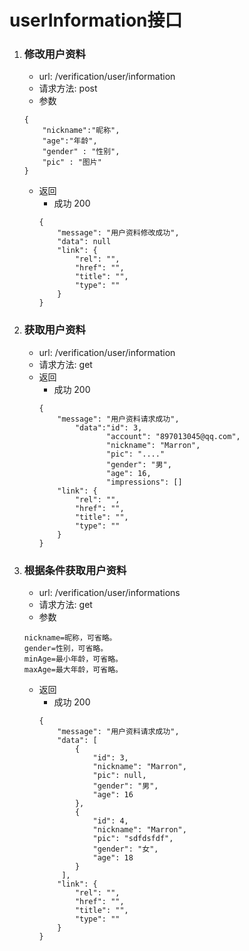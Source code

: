 # userInformation接口
1. ### 修改用户资料
    * url: /verification/user/information
    * 请求方法: post
    * 参数
    ```
    {
        "nickname":"昵称",
        "age":"年龄",
        "gender" : "性别",
        "pic" : "图片"
    }
    ```
    * 返回
        * 成功 200
        ```
        {
            "message": "用户资料修改成功",
            "data": null
            "link": {
                "rel": "", 
                "href": "",            
                "title": "",                       
                "type": ""                  
            }
        }
        ```
2. ### 获取用户资料
    * url: /verification/user/information
    * 请求方法: get
    * 返回
        * 成功 200
        ```
        {
            "message": "用户资料请求成功",
                "data":"id": 3,
                       "account": "897013045@qq.com",
                       "nickname": "Marron",
                       "pic": "...."
                       "gender": "男",
                       "age": 16,
                       "impressions": []
            "link": {
                "rel": "", 
                "href": "",            
                "title": "",                       
                "type": ""                  
            }
        }
        ```
3. ### 根据条件获取用户资料
    * url: /verification/user/informations
    * 请求方法: get
    * 参数
    ```
    nickname=昵称，可省略。
    gender=性别，可省略。
    minAge=最小年龄，可省略。
    maxAge=最大年龄，可省略。
    ```
    * 返回
        * 成功 200
        ```
        {
            "message": "用户资料请求成功",
            "data": [
                {
                    "id": 3,
                    "nickname": "Marron",
                    "pic": null,
                    "gender": "男",
                    "age": 16
                },
                {
                    "id": 4,
                    "nickname": "Marron",
                    "pic": "sdfdsfdf",
                    "gender": "女",
                    "age": 18
                }
             ],
            "link": {
                "rel": "", 
                "href": "",            
                "title": "",                       
                "type": ""                  
            }
        }
        ```